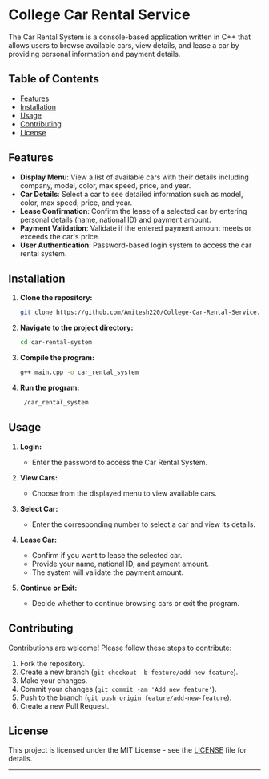 # College Car Rental Service

The Car Rental System is a console-based application written in C++ that allows users to browse available cars, view details, and lease a car by providing personal information and payment details.

## Table of Contents

- [Features](#features)
- [Installation](#installation)
- [Usage](#usage)
- [Contributing](#contributing)
- [License](#license)

## Features

- **Display Menu**: View a list of available cars with their details including company, model, color, max speed, price, and year.
- **Car Details**: Select a car to see detailed information such as model, color, max speed, price, and year.
- **Lease Confirmation**: Confirm the lease of a selected car by entering personal details (name, national ID) and payment amount.
- **Payment Validation**: Validate if the entered payment amount meets or exceeds the car's price.
- **User Authentication**: Password-based login system to access the car rental system.

## Installation

1. **Clone the repository:**

   ```bash
   git clone https://github.com/Amitesh220/College-Car-Rental-Service.git
   ```

2. **Navigate to the project directory:**

   ```bash
   cd car-rental-system
   ```

3. **Compile the program:**

   ```bash
   g++ main.cpp -o car_rental_system
   ```

4. **Run the program:**

   ```bash
   ./car_rental_system
   ```

## Usage

1. **Login:**
   - Enter the password to access the Car Rental System.

2. **View Cars:**
   - Choose from the displayed menu to view available cars.

3. **Select Car:**
   - Enter the corresponding number to select a car and view its details.

4. **Lease Car:**
   - Confirm if you want to lease the selected car.
   - Provide your name, national ID, and payment amount.
   - The system will validate the payment amount.

5. **Continue or Exit:**
   - Decide whether to continue browsing cars or exit the program.

## Contributing

Contributions are welcome! Please follow these steps to contribute:

1. Fork the repository.
2. Create a new branch (`git checkout -b feature/add-new-feature`).
3. Make your changes.
4. Commit your changes (`git commit -am 'Add new feature'`).
5. Push to the branch (`git push origin feature/add-new-feature`).
6. Create a new Pull Request.

## License

This project is licensed under the MIT License - see the [LICENSE](LICENSE) file for details.

---


